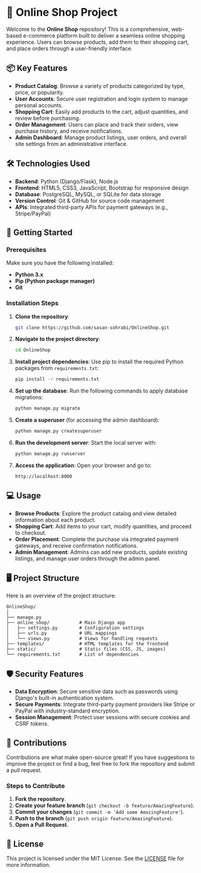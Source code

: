 
# 🛒 Online Shop Project

Welcome to the **Online Shop** repository! This is a comprehensive, web-based e-commerce platform built to deliver a seamless online shopping experience. Users can browse products, add them to their shopping cart, and place orders through a user-friendly interface.

## 📦 Key Features

- **Product Catalog**: Browse a variety of products categorized by type, price, or popularity.
- **User Accounts**: Secure user registration and login system to manage personal accounts.
- **Shopping Cart**: Easily add products to the cart, adjust quantities, and review before purchasing.
- **Order Management**: Users can place and track their orders, view purchase history, and receive notifications.
- **Admin Dashboard**: Manage product listings, user orders, and overall site settings from an administrative interface.
  
## 🛠️ Technologies Used

- **Backend**: Python (Django/Flask), Node.js
- **Frontend**: HTML5, CSS3, JavaScript, Bootstrap for responsive design
- **Database**: PostgreSQL, MySQL, or SQLite for data storage
- **Version Control**: Git & GitHub for source code management
- **APIs**: Integrated third-party APIs for payment gateways (e.g., Stripe/PayPal)
  
## 🚀 Getting Started

### Prerequisites

Make sure you have the following installed:

- **Python 3.x**
- **Pip (Python package manager)**
- **Git**

### Installation Steps

1. **Clone the repository**:
   ```bash
   git clone https://github.com/sasan-sohrabi/OnlineShop.git
   ```

2. **Navigate to the project directory**:
   ```bash
   cd OnlineShop
   ```

3. **Install project dependencies**:
   Use pip to install the required Python packages from `requirements.txt`:
   ```bash
   pip install -r requirements.txt
   ```

4. **Set up the database**:
   Run the following commands to apply database migrations:
   ```bash
   python manage.py migrate
   ```

5. **Create a superuser** (for accessing the admin dashboard):
   ```bash
   python manage.py createsuperuser
   ```

6. **Run the development server**:
   Start the local server with:
   ```bash
   python manage.py runserver
   ```

7. **Access the application**:
   Open your browser and go to:
   ```
   http://localhost:8000
   ```

## 💻 Usage

- **Browse Products**: Explore the product catalog and view detailed information about each product.
- **Shopping Cart**: Add items to your cart, modify quantities, and proceed to checkout.
- **Order Placement**: Complete the purchase via integrated payment gateways, and receive confirmation notifications.
- **Admin Management**: Admins can add new products, update existing listings, and manage user orders through the admin panel.

## 🖥️ Project Structure

Here is an overview of the project structure:

```
OnlineShop/
│
├── manage.py
├── online_shop/           # Main Django app
│   ├── settings.py        # Configuration settings
│   ├── urls.py            # URL mappings
│   └── views.py           # Views for handling requests
├── templates/             # HTML templates for the frontend
├── static/                # Static files (CSS, JS, images)
└── requirements.txt       # List of dependencies
```

## 🛡️ Security Features

- **Data Encryption**: Secure sensitive data such as passwords using Django's built-in authentication system.
- **Secure Payments**: Integrate third-party payment providers like Stripe or PayPal with industry-standard encryption.
- **Session Management**: Protect user sessions with secure cookies and CSRF tokens.

## 🤝 Contributions

Contributions are what make open-source great! If you have suggestions to improve the project or find a bug, feel free to fork the repository and submit a pull request.

### Steps to Contribute

1. **Fork the repository**.
2. **Create your feature branch** (`git checkout -b feature/AmazingFeature`).
3. **Commit your changes** (`git commit -m 'Add some AmazingFeature'`).
4. **Push to the branch** (`git push origin feature/AmazingFeature`).
5. **Open a Pull Request**.

## 📄 License

This project is licensed under the MIT License. See the [LICENSE](LICENSE) file for more information.
